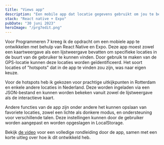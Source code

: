 ```yaml
---
title: "Views app"
description: "Een mobile app dat locatie gegevens gebruikt om jou te begeleiden naar de mooiste plekken in het land"
stack: "React native + Expo"
pubDate: "30 juni 2023"
heroImage: "/prg7edit.png"
---
```


Voor Programmeren 7 kreeg ik de opdracht om een mobiele app te ontwikkelen met behulp van React Native en Expo. Deze app moest zowel een kaartweergave als een lijstweergave bevatten om specifieke locaties in de buurt van de gebruiker te kunnen vinden. Door gebruik te maken van de GPS-locatie kunnen deze locaties worden geïdentificeerd. Het soort locaties of "hotspots" dat in de app te vinden zou zijn, was naar eigen keuze.

Voor de hotspots heb ik gekozen voor prachtige uitkijkpunten in Rotterdam en enkele andere locaties in Nederland. Deze worden ingeladen via een JSON-bestand en kunnen worden bekeken vanuit zowel de lijstweergave als de interactieve kaart.

Andere functies van de app zijn onder andere het kunnen opslaan van favoriete locaties, zowel een lichte als donkere modus, en ondersteuning voor verschillende talen. Deze instellingen kunnen door de gebruiker worden aangepast en worden opgeslagen in LocalStorage.

Bekijk [de video](https://youtu.be/Tx2YDquUA-k) voor een volledige rondleiding door de app, samen met een korte uitleg over hoe ik dit ontwikkeld heb.
